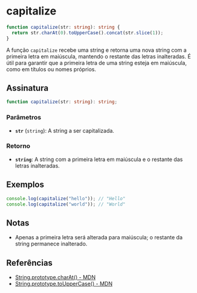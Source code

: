 # capitalize

```typescript
function capitalize(str: string): string {
  return str.charAt(0).toUpperCase().concat(str.slice(1));
}
```

A função `capitalize` recebe uma string e retorna uma nova string com a primeira letra em maiúscula, mantendo o restante das letras inalteradas. É útil para garantir que a primeira letra de uma string esteja em maiúscula, como em títulos ou nomes próprios.

## Assinatura

```typescript
function capitalize(str: string): string;
```

### Parâmetros

- **`str`** (`string`): A string a ser capitalizada.

### Retorno

- **`string`**: A string com a primeira letra em maiúscula e o restante das letras inalteradas.

## Exemplos

```typescript
console.log(capitalize("hello")); // "Hello"
console.log(capitalize("world")); // "World"
```

## Notas

- Apenas a primeira letra será alterada para maiúscula; o restante da string permanece inalterado.

## Referências

- [String.prototype.charAt() - MDN](https://developer.mozilla.org/en-US/docs/Web/JavaScript/Reference/Global_Objects/String/charAt)
- [String.prototype.toUpperCase() - MDN](https://developer.mozilla.org/en-US/docs/Web/JavaScript/Reference/Global_Objects/String/toUpperCase)